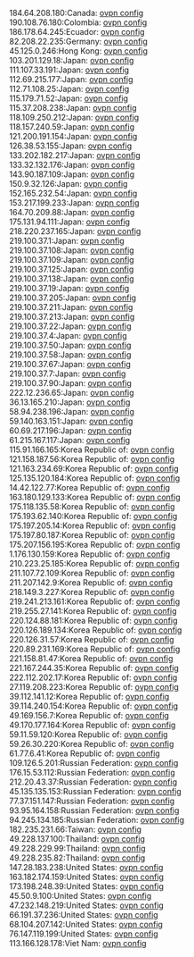 184.64.208.180:Canada: [ovpn config](vpn/184_64_208_180.ovpn)  
190.108.76.180:Colombia: [ovpn config](vpn/190_108_76_180.ovpn)  
186.178.64.245:Ecuador: [ovpn config](vpn/186_178_64_245.ovpn)  
82.208.22.235:Germany: [ovpn config](vpn/82_208_22_235.ovpn)  
45.125.0.246:Hong Kong: [ovpn config](vpn/45_125_0_246.ovpn)  
103.201.129.18:Japan: [ovpn config](vpn/103_201_129_18.ovpn)  
111.107.33.191:Japan: [ovpn config](vpn/111_107_33_191.ovpn)  
112.69.215.177:Japan: [ovpn config](vpn/112_69_215_177.ovpn)  
112.71.108.25:Japan: [ovpn config](vpn/112_71_108_25.ovpn)  
115.179.71.52:Japan: [ovpn config](vpn/115_179_71_52.ovpn)  
115.37.208.238:Japan: [ovpn config](vpn/115_37_208_238.ovpn)  
118.109.250.212:Japan: [ovpn config](vpn/118_109_250_212.ovpn)  
118.157.240.59:Japan: [ovpn config](vpn/118_157_240_59.ovpn)  
121.200.191.154:Japan: [ovpn config](vpn/121_200_191_154.ovpn)  
126.38.53.155:Japan: [ovpn config](vpn/126_38_53_155.ovpn)  
133.202.182.217:Japan: [ovpn config](vpn/133_202_182_217.ovpn)  
133.32.132.176:Japan: [ovpn config](vpn/133_32_132_176.ovpn)  
143.90.187.109:Japan: [ovpn config](vpn/143_90_187_109.ovpn)  
150.9.32.126:Japan: [ovpn config](vpn/150_9_32_126.ovpn)  
152.165.232.54:Japan: [ovpn config](vpn/152_165_232_54.ovpn)  
153.217.199.233:Japan: [ovpn config](vpn/153_217_199_233.ovpn)  
164.70.209.88:Japan: [ovpn config](vpn/164_70_209_88.ovpn)  
175.131.94.111:Japan: [ovpn config](vpn/175_131_94_111.ovpn)  
218.220.237.165:Japan: [ovpn config](vpn/218_220_237_165.ovpn)  
219.100.37.1:Japan: [ovpn config](vpn/219_100_37_1.ovpn)  
219.100.37.108:Japan: [ovpn config](vpn/219_100_37_108.ovpn)  
219.100.37.109:Japan: [ovpn config](vpn/219_100_37_109.ovpn)  
219.100.37.125:Japan: [ovpn config](vpn/219_100_37_125.ovpn)  
219.100.37.138:Japan: [ovpn config](vpn/219_100_37_138.ovpn)  
219.100.37.19:Japan: [ovpn config](vpn/219_100_37_19.ovpn)  
219.100.37.205:Japan: [ovpn config](vpn/219_100_37_205.ovpn)  
219.100.37.211:Japan: [ovpn config](vpn/219_100_37_211.ovpn)  
219.100.37.213:Japan: [ovpn config](vpn/219_100_37_213.ovpn)  
219.100.37.22:Japan: [ovpn config](vpn/219_100_37_22.ovpn)  
219.100.37.4:Japan: [ovpn config](vpn/219_100_37_4.ovpn)  
219.100.37.50:Japan: [ovpn config](vpn/219_100_37_50.ovpn)  
219.100.37.58:Japan: [ovpn config](vpn/219_100_37_58.ovpn)  
219.100.37.67:Japan: [ovpn config](vpn/219_100_37_67.ovpn)  
219.100.37.7:Japan: [ovpn config](vpn/219_100_37_7.ovpn)  
219.100.37.90:Japan: [ovpn config](vpn/219_100_37_90.ovpn)  
222.12.236.65:Japan: [ovpn config](vpn/222_12_236_65.ovpn)  
36.13.165.210:Japan: [ovpn config](vpn/36_13_165_210.ovpn)  
58.94.238.196:Japan: [ovpn config](vpn/58_94_238_196.ovpn)  
59.140.163.151:Japan: [ovpn config](vpn/59_140_163_151.ovpn)  
60.69.217.196:Japan: [ovpn config](vpn/60_69_217_196.ovpn)  
61.215.167.117:Japan: [ovpn config](vpn/61_215_167_117.ovpn)  
115.91.166.165:Korea Republic of: [ovpn config](vpn/115_91_166_165.ovpn)  
121.158.187.56:Korea Republic of: [ovpn config](vpn/121_158_187_56.ovpn)  
121.163.234.69:Korea Republic of: [ovpn config](vpn/121_163_234_69.ovpn)  
125.135.120.184:Korea Republic of: [ovpn config](vpn/125_135_120_184.ovpn)  
14.42.122.77:Korea Republic of: [ovpn config](vpn/14_42_122_77.ovpn)  
163.180.129.133:Korea Republic of: [ovpn config](vpn/163_180_129_133.ovpn)  
175.118.135.58:Korea Republic of: [ovpn config](vpn/175_118_135_58.ovpn)  
175.193.62.140:Korea Republic of: [ovpn config](vpn/175_193_62_140.ovpn)  
175.197.205.14:Korea Republic of: [ovpn config](vpn/175_197_205_14.ovpn)  
175.197.80.187:Korea Republic of: [ovpn config](vpn/175_197_80_187.ovpn)  
175.207.156.195:Korea Republic of: [ovpn config](vpn/175_207_156_195.ovpn)  
1.176.130.159:Korea Republic of: [ovpn config](vpn/1_176_130_159.ovpn)  
210.223.25.185:Korea Republic of: [ovpn config](vpn/210_223_25_185.ovpn)  
211.107.72.109:Korea Republic of: [ovpn config](vpn/211_107_72_109.ovpn)  
211.207.142.9:Korea Republic of: [ovpn config](vpn/211_207_142_9.ovpn)  
218.149.3.227:Korea Republic of: [ovpn config](vpn/218_149_3_227.ovpn)  
219.241.213.161:Korea Republic of: [ovpn config](vpn/219_241_213_161.ovpn)  
219.255.27.141:Korea Republic of: [ovpn config](vpn/219_255_27_141.ovpn)  
220.124.88.181:Korea Republic of: [ovpn config](vpn/220_124_88_181.ovpn)  
220.126.189.134:Korea Republic of: [ovpn config](vpn/220_126_189_134.ovpn)  
220.126.31.57:Korea Republic of: [ovpn config](vpn/220_126_31_57.ovpn)  
220.89.231.169:Korea Republic of: [ovpn config](vpn/220_89_231_169.ovpn)  
221.158.81.47:Korea Republic of: [ovpn config](vpn/221_158_81_47.ovpn)  
221.167.244.35:Korea Republic of: [ovpn config](vpn/221_167_244_35.ovpn)  
222.112.202.17:Korea Republic of: [ovpn config](vpn/222_112_202_17.ovpn)  
27.119.208.223:Korea Republic of: [ovpn config](vpn/27_119_208_223.ovpn)  
39.112.141.12:Korea Republic of: [ovpn config](vpn/39_112_141_12.ovpn)  
39.114.240.154:Korea Republic of: [ovpn config](vpn/39_114_240_154.ovpn)  
49.169.156.7:Korea Republic of: [ovpn config](vpn/49_169_156_7.ovpn)  
49.170.177.164:Korea Republic of: [ovpn config](vpn/49_170_177_164.ovpn)  
59.11.59.120:Korea Republic of: [ovpn config](vpn/59_11_59_120.ovpn)  
59.26.30.220:Korea Republic of: [ovpn config](vpn/59_26_30_220.ovpn)  
61.77.6.41:Korea Republic of: [ovpn config](vpn/61_77_6_41.ovpn)  
109.126.5.201:Russian Federation: [ovpn config](vpn/109_126_5_201.ovpn)  
176.15.53.112:Russian Federation: [ovpn config](vpn/176_15_53_112.ovpn)  
212.20.43.37:Russian Federation: [ovpn config](vpn/212_20_43_37.ovpn)  
45.135.135.153:Russian Federation: [ovpn config](vpn/45_135_135_153.ovpn)  
77.37.151.147:Russian Federation: [ovpn config](vpn/77_37_151_147.ovpn)  
93.95.164.158:Russian Federation: [ovpn config](vpn/93_95_164_158.ovpn)  
94.245.134.185:Russian Federation: [ovpn config](vpn/94_245_134_185.ovpn)  
182.235.231.66:Taiwan: [ovpn config](vpn/182_235_231_66.ovpn)  
49.228.137.100:Thailand: [ovpn config](vpn/49_228_137_100.ovpn)  
49.228.229.99:Thailand: [ovpn config](vpn/49_228_229_99.ovpn)  
49.228.235.82:Thailand: [ovpn config](vpn/49_228_235_82.ovpn)  
147.28.183.238:United States: [ovpn config](vpn/147_28_183_238.ovpn)  
163.182.174.159:United States: [ovpn config](vpn/163_182_174_159.ovpn)  
173.198.248.39:United States: [ovpn config](vpn/173_198_248_39.ovpn)  
45.50.9.100:United States: [ovpn config](vpn/45_50_9_100.ovpn)  
47.232.148.219:United States: [ovpn config](vpn/47_232_148_219.ovpn)  
66.191.37.236:United States: [ovpn config](vpn/66_191_37_236.ovpn)  
68.104.207.142:United States: [ovpn config](vpn/68_104_207_142.ovpn)  
76.147.119.199:United States: [ovpn config](vpn/76_147_119_199.ovpn)  
113.166.128.178:Viet Nam: [ovpn config](vpn/113_166_128_178.ovpn)  
